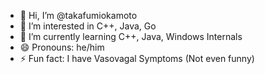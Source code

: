 - 👋 Hi, I’m @takafumiokamoto
- 👀 I’m interested in C++, Java, Go
- 🌱 I’m currently learning C++, Java, Windows Internals
- 😄 Pronouns: he/him
- ⚡ Fun fact: I have Vasovagal Symptoms (Not even funny)

<!---
takafumiokamoto/takafumiokamoto is a ✨ special ✨ repository because its `README.md` (this file) appears on your GitHub profile.
You can click the Preview link to take a look at your changes.
--->
